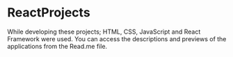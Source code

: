 # ReactProjects
While developing these projects; HTML, CSS, JavaScript and React Framework were used. You can access the descriptions and previews of the applications from the Read.me file.
